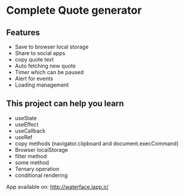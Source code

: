 # Complete Quote generator


## Features

- Save to browser local storage
- Share to social apps
- copy quote text
- Auto fetching new quote
- Timer which can be paused
- Alert for events
- Loading management

## This project can help you learn

- useState
- useEffect
- useCallback
- useRef
- copy methods (navigator.clipboard and document.execCommand)
- Browser localStorage
- filter method
- some method
- Ternary operation
- conditional rendering


App available on: http://waterface.iapp.ir/

